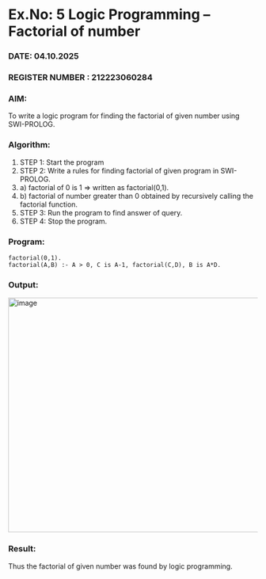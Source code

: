 # Ex.No: 5   Logic Programming – Factorial of number   
### DATE: 04.10.2025                                                                           
### REGISTER NUMBER : 212223060284
### AIM: 
To  write  a logic program for finding the factorial of given number using SWI-PROLOG. 
### Algorithm:
1. STEP 1: Start the program
2. STEP 2:  Write a rules for finding factorial of given program in SWI-PROLOG.
3.   a)	factorial of 0 is 1 => written as factorial(0,1).
4.   b)	factorial of number greater than 0 obtained by recursively calling the factorial    function.
5. STEP 3: Run the program  to find answer of  query.
6. STEP 4: Stop the program.

### Program:
```
factorial(0,1).
factorial(A,B) :- A > 0, C is A-1, factorial(C,D), B is A*D.
```
### Output:
<img width="740" height="474" alt="image" src="https://github.com/user-attachments/assets/3c41008e-b19f-4b07-bb3b-5c6e9c36392a" />



### Result:
Thus the factorial of given number was found by logic programming. 
